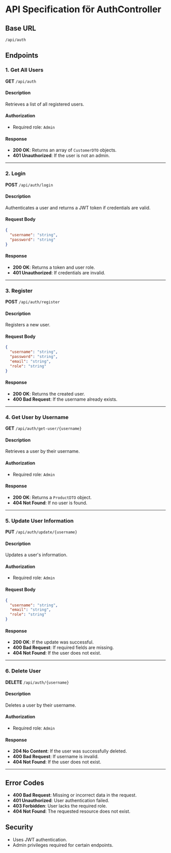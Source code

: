 # API Specification för AuthController

## Base URL
`/api/auth`

## Endpoints

### 1. Get All Users
**GET** `/api/auth`

#### Description
Retrieves a list of all registered users.

#### Authorization
- Required role: `Admin`

#### Response
- **200 OK**: Returns an array of `CustomerDTO` objects.
- **401 Unauthorized**: If the user is not an admin.

---

### 2. Login
**POST** `/api/auth/login`

#### Description
Authenticates a user and returns a JWT token if credentials are valid.

#### Request Body
```json
{
  "username": "string",
  "password": "string"
}
```

#### Response
- **200 OK**: Returns a token and user role.
- **401 Unauthorized**: If credentials are invalid.

---

### 3. Register
**POST** `/api/auth/register`

#### Description
Registers a new user.

#### Request Body
```json
{
  "username": "string",
  "password": "string",
  "email": "string",
  "role": "string"
}
```

#### Response
- **200 OK**: Returns the created user.
- **400 Bad Request**: If the username already exists.

---

### 4. Get User by Username
**GET** `/api/auth/get-user/{username}`

#### Description
Retrieves a user by their username.

#### Authorization
- Required role: `Admin`

#### Response
- **200 OK**: Returns a `ProductDTO` object.
- **404 Not Found**: If no user is found.

---

### 5. Update User Information
**PUT** `/api/auth/update/{username}`

#### Description
Updates a user's information.

#### Authorization
- Required role: `Admin`

#### Request Body
```json
{
  "username": "string",
  "email": "string",
  "role": "string"
}
```

#### Response
- **200 OK**: If the update was successful.
- **400 Bad Request**: If required fields are missing.
- **404 Not Found**: If the user does not exist.

---

### 6. Delete User
**DELETE** `/api/auth/{username}`

#### Description
Deletes a user by their username.

#### Authorization
- Required role: `Admin`

#### Response
- **204 No Content**: If the user was successfully deleted.
- **400 Bad Request**: If username is invalid.
- **404 Not Found**: If the user does not exist.

---

## Error Codes
- **400 Bad Request**: Missing or incorrect data in the request.
- **401 Unauthorized**: User authentication failed.
- **403 Forbidden**: User lacks the required role.
- **404 Not Found**: The requested resource does not exist.

## Security
- Uses JWT authentication.
- Admin privileges required for certain endpoints.

